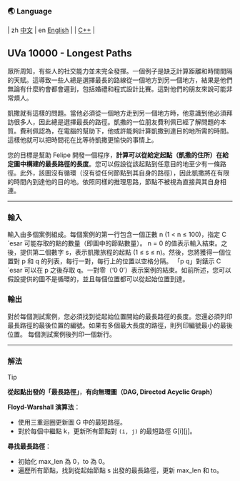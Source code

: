 ### 🌏 **Language**
| zh [中文](MD10000_zh.md) | en [English](md10000_en.md) | 
| [C++](UVa10000.cpp) |


<aside>

## **UVa 10000 - Longest Paths**

眾所周知，有些人的社交能力並未完全發揮。一個例子是缺乏計算距離和時間間隔的天賦。這導致一些人總是選擇最長的路線從一個地方到另一個地方，結果是他們無論有什麼約會都會遲到，包括婚禮和程式設計比賽。這對他們的朋友來說可能非常煩人。

凱撒就有這樣的問題。當他必須從一個地方走到另一個地方時，他意識到他必須拜訪很多人，因此總是選擇最長的路徑。凱撒的一位朋友費利佩已經了解問題的本質。費利佩認為，在電腦的幫助下，他或許能夠計算凱撒到達目的地所需的時間。這樣他就可以把時間花在比等待凱撒更愉快的事情上。

您的目標是幫助 Felipe 開發一個程序，**計算可以從給定起點（凱撒的住所）在給定圖中構建的最長路徑的長度**。您可以假設從該起點到任意目的地至少有一條路徑。此外，該圖沒有循環（沒有從任何節點到其自身的路徑），因此凱撒將在有限的時間內到達他的目的地。依照同樣的推理思路，節點不被視為直接與其自身相連。

---

### **輸入**

輸入由多個案例組成。每個案例的第一行包含一個正數 n (1 < n ≤ 100)，指定 C´esar 可能存取的點的數量（即圖中的節點數量）。 n = 0 的值表示輸入結束。之後，提供第二個數字 s，表示凱撒旅程的起點 (1 ≤ s ≤ n)。然後，您將獲得一個位置對 p 和 q 的列表，每行一對，每行上的位置以空格分隔。 「p q」對錶示 C´esar 可以在 p 之後存取 q。一對零（‘0 0’）表示案例的結束。如前所述，您可以假設提供的圖不是循環的，並且每個位置都可以從起始位置到達。

### **輸出**

對於每個測試案例，您必須找到從起始位置開始的最長路徑的長度。您還必須列印最長路徑的最後位置的編號。如果有多個最大長度的路徑，則列印編號最小的最後位置。
每個測試案例後列印一個新行。

---

</aside>

### **解法**

<aside>

> [!TIP]
> 
> **從起點出發的「最長路徑」**，**有向無環圖（DAG, Directed Acyclic Graph）**
> 
> **Floyd-Warshall 演算法**：
>   - 使用三重迴圈更新圖 G 中的最短路徑。
>   - 對於每個中繼點 k，更新所有節點對 `(i, j)` 的最短路徑 G[i][j]。
>
> **尋找最長路徑**：
>   - 初始化 max_len 為 0，to 為 0。
>   - 遍歷所有節點，找到從起始節點 s 出發的最長路徑，更新 max_len 和 to。
> 

</aside>
